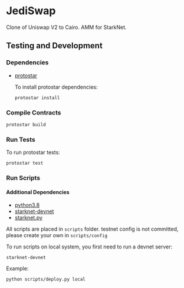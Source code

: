# JediSwap

Clone of Uniswap V2 to Cairo. AMM for StarkNet.

## Testing and Development

### Dependencies
* [protostar](https://docs.swmansion.com/protostar/)

    To install protostar dependencies:
    ```
    protostar install
    ```

### Compile Contracts
```
protostar build
```

### Run Tests

To run protostar tests:
```
protostar test
```

### Run Scripts

#### Additional Dependencies

* [python3.8](https://www.python.org/downloads/release/python-3813/)
* [starknet-devnet](https://github.com/Shard-Labs/starknet-devnet)
* [starknet.py](https://github.com/software-mansion/starknet.py)

All scripts are placed in ```scripts``` folder. testnet config is not committed, please create your own in ```scripts/config```

To run scripts on local system, you first need to run a devnet server:
```
starknet-devnet
```

Example:
```
python scripts/deploy.py local
```